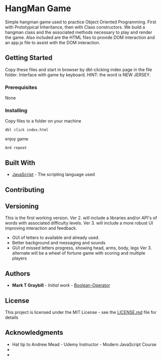 # HangMan Game

Simple hangman game used to practice Object Oriented Programming.  First with Prototypical Inheritance, then with Class constructors.  We build a hangman class and the associated methods necessary to play and render the game.  Also included are the HTML files to provide DOM interaction and an app.js file to assist with the DOM interaction.

## Getting Started

Copy these files and start in browser by dbl-clicking index page in the file folder.  Interface with game by keyboard. HINT: the word is NEW JERSEY.


### Prerequisites

None

### Installing

Copy files to a folder on your machine
```
dbl click index.html
```
enjoy game

```
And repeat
```


## Built With

* [JavaScript](https://developer.mozilla.org/en-US/docs/Web/JavaScript/Reference/Global_Objects) - The scripting language used

## Contributing

## Versioning

This is the first working version. 
Ver 2. will include a libraries and/or API's of words with associated difficulty levels.
Ver 3. will include a more robust UI improving interaction and feedback. 
  - GUI of letters to available and already used.
  - Better background and messaging and sounds
  - GUI of missed letters progress, showing head, arms, body, legs
Ver 3. alternate will be a wheel of fortune game with scoring and multiple players

## Authors

* **Mark T Graybill** - *Initial work* - [Boolean-Operator](https://github.com/Boolean-Operator)

## License

This project is licensed under the MIT License - see the [LICENSE.md](LICENSE.md) file for details

## Acknowledgments

* Hat tip to Andrew Mead - Udemy Instructor - Modern JavaScript Course
* 
* 
